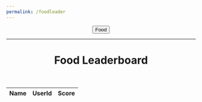 ```yaml
---
permalink: /foodleader
---
```

<html lang="en">
<head>
    <meta charset="UTF-8">
    <meta name="viewport" content="width=device-width, initial-scale=1.0">
    <title>Leaderboard Homepage</title>
    <link rel="stylesheet" href="{{site.baseurl}}/script/css/header.css">
    <script src="{{site.baseurl}}/script/javascript/button.js"></script>
    <link rel="stylesheet" href="https://cdn.jsdelivr.net/npm/bootstrap@4.0.0/dist/css/bootstrap.min.css" integrity="sha384-Gn5384xqQ1aoWXA+058RXPxPg6fy4IWvTNh0E263XmFcJlSAwiGgFAW/dAiS6JXm" crossorigin="anonymous">
</head>
<body>
 <header class="second-header">
    <div class="box-center-header">
        <button class="btn-primary-right" onclick="openFood()">Food</button>
        </div>
    <hr>
    <h1>
        <div class="box">Food Leaderboard</div>
    </h1>
</header>
    <div class="bg">
        <div class="tablecontent">           
            <table class="table table-striped table-dark table-bordered table-hover">
                <thead class="thread-dark">
                  <tr>
                    <th scope="col">Name</th>
                    <th scope="col">UserId</th>
                    <th scope="col">Score</th>
                  </tr>
                </thead>
                <tbody id="result">
                </tbody>
              </table>
        </div>
    </div>
</body>
</html>
<script>
    function openFood() {
        window.location.href = "{{site.baseurl}}/food";
    }
</script>
<script type="module">
 import { uri, options } from '{{site.baseurl}}/assets/js/api/config.js';
  const url = uri + '/api/foods';
  let users = [];
  const resultContainer = document.getElementById("result");     
fetchfoodleaders();
function fetchfoodleaders() {
  fetch(url, options)
    .then(response => { 
      if (response.status !== 200) {
      }   
      response.json().then(data => {
          console.log(data);
          users = data;
          for (const row of data) {   
            const tr = document.createElement("tr");
            const name = document.createElement("td");
            const uid = document.createElement("td");
            const score = document.createElement("td");
            name.innerHTML = row.name; 
            uid.innerHTML = row.uid; 
            score.innerHTML = row.tokens;
            tr.appendChild(name);
            tr.appendChild(uid);
            tr.appendChild(score);
            resultContainer.appendChild(tr);
          }
      })
  })
}
window.fetchfoodleaders = fetchfoodleaders;   
</script>
